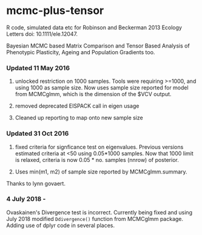 mcmc-plus-tensor
================

R code, simulated data etc for Robinson and Beckerman 2013 Ecology Letters doi: 10.1111/ele.12047.

Bayesian MCMC based Matrix Comparison and Tensor Based Analysis of Phenotypic Plasticity, Ageing and Population Gradients too.

### Updated 11 May 2016

1) unlocked restriction on 1000 samples.  Tools were requiring >=1000, and using 1000 as sample size.  Now uses sample size reported for model from MCMCglmm, which is the dimension of the $VCV output.

2) removed deprecated EISPACK call in eigen usage

3) Cleaned up reporting to map onto new sample size

### Updated 31 Oct 2016
1) fixed criteria for signficance test on eigenvalues.  Previous versions estimated criteria at <50 using 0.05*1000 samples.  Now that 1000 limit is relaxed, criteria is now 0.05 * no. samples (nnrow) of posterior.  

2) Uses min(m1, m2) of sample size reported by MCMCglmm.summary. 

Thanks to lynn govaert.

### 4 July 2018 - 
Ovaskainen's Divergence test is incorrect.  Currently being fixed and using July 2018 modified `Ddivergence()` function from MCMCglmm package. Adding use of dplyr code in several places.
